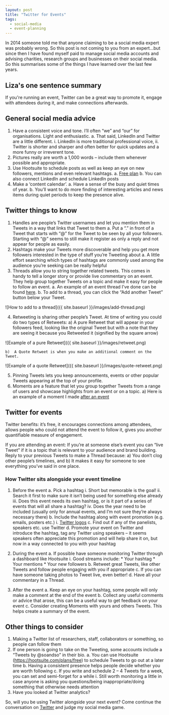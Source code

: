 ```yaml
---
layout: post
title: "Twitter for Events"
tags:
  - social-media
  - event-planning
---
```


In 2014 someone told me that anyone claiming to be a social media expert was probably wrong. So this post is not coming to you from an expert...but since then I have found myself paid to manage social media accounts and advising charities, research groups and businesses on their social media. So this summarises some of the things I have learned over the last few years.  

## Liza's one sentence summary
If you're running an event, Twitter can be a great way to promote it, engage with attendees during it, and make connections afterwards.

## General social media advice
1.	Have a consistent voice and tone. I’ll often “we” and “our” for organisations. Light and enthusiastic.
    a.	That said, LinkedIn and Twitter are a little different.
        i.	LinkedIn is more traditional professional voice,
        ii.	Twitter is shorter and sharper and often better for quick updates and a more funny or irreverent tone.
2.	Pictures really are worth a 1,000 words – include them whenever possible and appropriate.
3.	Use Hootsuite to schedule posts as well as keep an eye on new followers, mentions and even relevant hashtags. 
    a.	[Free plan](https://hootsuite.com/plans/free)
    b.	You can also connect LinkedIn and schedule LinkedIn posts
4.	Make a ‘content calendar’.
    a.	Have a sense of the busy and quiet times of year. 
    b.	You’ll want to do more finding of interesting articles and news items during quiet periods to keep the presence alive.

## Twitter things to know
1.	Handles are people’s Twitter usernames and let you mention them in Tweets in a way that links that Tweet to them
    a.	Put a “.” in front of a Tweet that starts with “@” for the Tweet to be seen by all your followers. Starting with “@” seems to still make it register as only a reply and not appear for people as easily.
2.	Hashtags make your Tweets more discoverable and help you get more followers interested in the type of stuff you’re Tweeting about
    a.	A little effort searching which types of hashtags are commonly used among the audience you’re seeking can be really helpful
3.	Threads allow you to string together related tweets. This comes in handy to tell a longer story or provide live commentary on an event. They help group together Tweets on a topic and make it easy for people to follow an event.
    a.	An example of an event thread I’ve done can be found [here](https://twitter.com/Liza_Bolton/status/976332866626895873).
    b.	To add to a thread, you can click the “Add another Tweet” button below your Tweet.
  
 ![How to add to a thread]({{ site.baseurl }}/images/add-thread.png) 
 
4)	Retweeting is sharing other people’s Tweet. At time of writing you could do two types of Retweets:
    a)	 A pure Retweet that will appear in your followers feed, looking like the original Tweet but with a note that they are seeing it because you Retweeted it (signified by the square arrow)

  ![Example of a pure Retweet]({{ site.baseurl }}/images/retweet.png)

    b)	A Quote Retweet is when you make an additional comment on the Tweet.

  ![Example of a quote Retweet]({{ site.baseurl }}/images/quote-retweet.png)
  
5)	Pinning Tweets lets you keep announcements, events or other popular Tweets appearing at the top of your profile.
6)	Moments are a feature that let you group together Tweets from a range of users and showcase highlights from an event or on a topic.
    a)	Here is an example of a moment I made [after an event](https://twitter.com/i/moments/976335217433624578)

## Twitter for events
Twitter benefits: it’s free, it encourages connections among attendees, allows people who could not attend the event to follow it, gives you another quantifiable measure of engagement.

If you are attending an event: If you’re at someone else’s event you can “live Tweet” if it is a topic that is relevant to your audience and brand building. Reply to your previous Tweets to make a Thread because:
    a)	You don’t clog other people’s timelines, and
    b)	It makes it easy for someone to see everything you’ve said in one place.

### How Twitter sits alongside your event timeline
1.	Before the event
    a.	Pick a hashtag
        i.	Short but memorable is the goal!
        ii.	Search it first to make sure it isn’t being used for something else already
        iii.	Does this event needs its own hashtag, or is it part of a series of events that will all share a hashtag?
        iv.	Does the year need to be included (usually only for annual events, and I’m not sure they’re always necessary there)
    b.	Include the hashtag along with event promotion (e.g. emails, posters etc.)
        i.	[Twitter logos](https://brand.twitter.com/en.html)
    c.	Find out if any of the panelists, speakers etc. use Twitter
    d.	Promote your event on Twitter and introduce the hashtag, tag any Twitter using speakers – it seems speakers often appreciate this promotion and will help share it on, but now in a way connected to you with your hashtag

2.	During the event
     a.	If possible have someone monitoring Twitter through a dashboard like Hootsuite
        i.	Good streams include:
           *	Your hashtag
           *	Your mentions
           *	Your new followers
  b.	Retweet great Tweets, like other Tweets and follow people engaging with you if appropriate
  c.	If you can have someone taking photos to Tweet live, even better!
  d.	Have all your commentary in a Thread. 


3.	After the event
  a.	Keep an eye on your hashtag, some people will only make a comment at the end of the event
  b.	Collect any useful comments or advice that arose, this can be a useful way to get feedback on your event
  c.	Consider creating Moments with yours and others Tweets. This helps create a summary of the event.

## Other things to consider
1.	Making a Twitter list of researchers, staff, collaborators or something, so people can follow them
2.	If one person is going to take on the Tweeting, some accounts include a “Tweets by \@soandso” in their bio.
  a.	You can use Hootsuite (https://hootsuite.com/plans/free) to schedule Tweets to go out at a later time
  b.	Having a consistent presence helps people decide whether you are worth following
  c.	If you write and schedule 2 – 4 Tweets for a week, you can set and semi-forget for a while 
    i.	Still worth monitoring a little in case anyone is asking you questions/being inappropriate/doing something that otherwise needs attention
3.	Have you looked at Twitter analytics?

So, will you be using Twitter alongside your next event? Come continue the conversation on [Twitter](https://twitter.com/Liza_Bolton) and judge my social media game.
